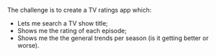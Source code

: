 The challenge is to create a TV ratings app which:
- Lets me search a TV show title;
- Shows me the rating of each episode;
- Shows me the the general trends per season (is it getting better or worse).

